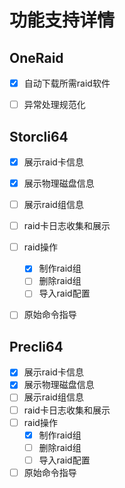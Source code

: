 # 功能支持详情



## OneRaid
- [x] 自动下载所需raid软件
- [ ] 异常处理规范化


## Storcli64
- [x] 展示raid卡信息
- [x] 展示物理磁盘信息
- [ ] 展示raid组信息
- [ ] raid卡日志收集和展示
- [ ] raid操作
  - [x] 制作raid组
  - [ ] 删除raid组
  - [ ] 导入raid配置
- [ ] 原始命令指导


## Precli64
- [x] 展示raid卡信息
- [x] 展示物理磁盘信息
- [ ] 展示raid组信息
- [ ] raid卡日志收集和展示
- [ ] raid操作
  - [x] 制作raid组
  - [ ] 删除raid组
  - [ ] 导入raid配置
- [ ] 原始命令指导